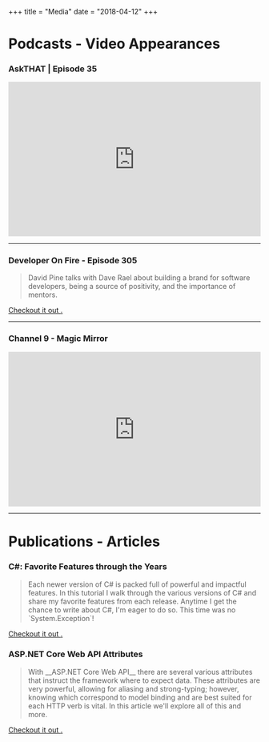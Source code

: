 +++
title = "Media"
date = "2018-04-12"
+++

# Podcasts - Video Appearances

### AskTHAT | Episode 35
<style>
    .iframe_container {
        position: relative;
        padding-bottom: 56.25%; /* 16:9 - this is responsive by adjusting the hight according to the width! */
        padding-top: 25px;
        height: 0;
    }
    .iframe_container iframe {
        position: absolute;
        top: 0;
        left: 0;
        width: 100%;
        height: 100%;
    }
</style>
<div class="iframe_container">
    <iframe src="https://www.youtube.com/embed/MjS_lVg0G8E" frameborder="0" allowfullscreen></iframe>
</div>

<hr/>

### Developer On Fire - Episode 305

> <p> David Pine talks with Dave Rael about building a brand for software developers, being a source of positivity, and the importance of mentors.

<a href="http://developeronfire.com/podcast/episode-305-david-pine-positive-brand" target="_blank">
    Checkout it out <i class="fa fa-external-link-square" aria-hidden="true"></i>.
</a>

<hr/>

### Channel 9 - Magic Mirror
<div class="iframe_container">
    <iframe src="https://www.youtube.com/embed/VW7b0WU_UDM" frameborder="0" allowfullscreen></iframe>
</div>

<hr/>

# Publications - Articles

### C#: Favorite Features through the Years

> <p> Each newer version of C# is packed full of powerful and impactful features. In this tutorial I walk through the various versions of C# and share my favorite features from each release. Anytime I get the chance to write about C#, I'm eager to do so. This time was no `System.Exception`!

<a href="http://www.dotnetcurry.com/csharp/1411/csharp-favorite-features" target="_blank">
    Checkout it out <i class="fa fa-external-link-square" aria-hidden="true"></i>.
</a>

### ASP.NET Core Web API Attributes

> <p> With __ASP.NET Core Web API__ there are several various attributes that instruct the framework where to expect data. These attributes are very powerful, allowing for aliasing and strong-typing; however, knowing which correspond to model binding and are best suited for each HTTP verb is vital. In this article we'll explore all of this and more.

<a href="http://www.dotnetcurry.com/aspnet/1390/aspnet-core-web-api-attributes" target="_blank">
    Checkout it out <i class="fa fa-external-link-square" aria-hidden="true"></i>.
</a>